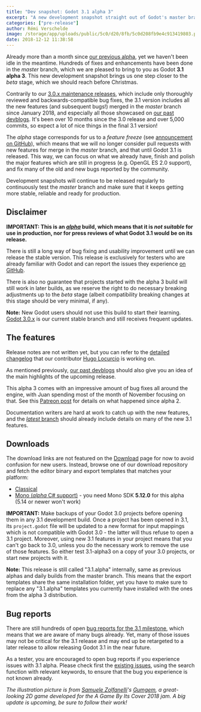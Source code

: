 ```yaml
---
title: "Dev snapshot: Godot 3.1 alpha 3"
excerpt: "A new development snapshot straight out of Godot's master branch is released, giving a preview of what Godot 3.1 will be. It's meant for testers to experiment with and report all the issues that they find with it, to ensure that Godot 3.1 will be a stable and pleasant release."
categories: ["pre-release"]
author: Rémi Verschelde
image: /storage/app/uploads/public/5c0/d20/8fb/5c0d208fb9e4c913419803.png
date: 2018-12-12 11:38:58
---
```


Already more than a month since [our previous alpha](/article/dev-snapshot-godot-3-1-alpha-2), yet we haven't been idle in the meantime. Hundreds of fixes and enhancements have been done in the *master* branch, which we are pleased to bring to you as Godot **3.1 alpha 3**. This new development snapshot brings us one step closer to the *beta* stage, which we should reach before Christmas.

Contrarily to our [3.0.x maintenance releases](/article/maintenance-release-godot-3-0-6), which include only thoroughly reviewed and backwards-compatible bug fixes, the 3.1 version includes all the new features (and subsequent bugs!) merged in the *master* branch since January 2018, and especially all those showcased on [our past devblogs](/devblog). It's been over 10 months since the 3.0 release and over 5,000 commits, so expect a lot of nice things in the final 3.1 version!

The *alpha* stage corresponds for us to a *feature freeze* (see [announcement on GitHub](https://github.com/godotengine/godot/issues/21490)), which means that we will no longer consider pull requests with new features for merge in the *master* branch, and that until Godot 3.1 is released. This way, we can focus on what we already have, finish and polish the major features which are still in progress (e.g. OpenGL ES 2.0 support), and fix many of the old and new bugs reported by the community.

Development snapshots will continue to be released regularly to continuously test the *master* branch and make sure that it keeps getting more stable, reliable and ready for production.

## Disclaimer

**IMPORTANT: This is an [*alpha*](https://en.wikipedia.org/wiki/Software_release_life_cycle#Alpha) build, which means that it is *not suitable* for use in production, nor for press reviews of what Godot 3.1 would be on its release.**

There is still a long way of bug fixing and usability improvement until we can release the stable version. This release is exclusively for testers who are already familiar with Godot and can report the issues they experience [on GitHub](https://github.com/godotengine/godot/issues/).

There is also no guarantee that projects started with the alpha 3 build will still work in later builds, as we reserve the right to do necessary breaking adjustments up to the *beta* stage (albeit compatibility breaking changes at this stage should be very minimal, if any).

**Note:** New Godot users should not use this build to start their learning. [Godot 3.0.x](/download) is our current stable branch and still receives frequent updates.

## The features

Release notes are not written yet, but you can refer to the [detailed changelog](https://gist.github.com/Calinou/49aefe52ce8f67ffa3f743932123d14f) that our contributor [Hugo Locurcio](https://github.com/Calinou) is working on.

As mentioned previously, [our past devblogs](/devblog) should also give you an idea of the main highlights of the upcoming release.

This alpha 3 comes with an impressive amount of bug fixes all around the engine, with Juan spending most of the month of November focusing on that. See this [Patreon post](https://www.patreon.com/posts/23181942) for details on what happened since alpha 2.

Documentation writers are hard at work to catch up with the new features, and the [*latest* branch](http://docs.godotengine.org/en/latest/) should already include details on many of the new 3.1 features.

## Downloads

The download links are not featured on the [Download](/download) page for now to avoid confusion for new users. Instead, browse one of our download repository and fetch the editor binary and export templates that matches your platform:

- [Classical](https://downloads.tuxfamily.org/godotengine/3.1/alpha3)
- [Mono (*alpha* C# support)](https://downloads.tuxfamily.org/godotengine/3.1/alpha3/mono) - you need Mono SDK **5.12.0** for this alpha (5.14 or newer won't work)

**IMPORTANT:** Make backups of your Godot 3.0 projects before opening them in any 3.1 development build. Once a project has been opened in 3.1, its `project.godot` file will be updated to a new format for input mappings which is not compatible with Godot 3.0 - the latter will thus refuse to open a 3.1 project. Moreover, using new 3.1 features in your project means that you can't go back to 3.0, unless you do the necessary work to remove the use of those features. So either test 3.1-alpha3 on a copy of your 3.0 projects, or start new projects with it.

**Note:** This release is still called "3.1.alpha" internally, same as previous alphas and daily builds from the master branch. This means that the export templates share the same installation folder, yet you have to make sure to replace any "3.1.alpha" templates you currently have installed with the ones from the alpha 3 distribution.

## Bug reports

There are still hundreds of open [bug reports for the 3.1 milestone](https://github.com/godotengine/godot/issues?q=is%3Aopen+is%3Aissue+milestone%3A3.1+label%3Abug), which means that we are aware of many bugs already. Yet, many of those issues may not be critical for the 3.1 release and may end up be retargeted to a later release to allow releasing Godot 3.1 in the near future.

As a tester, you are encouraged to open bug reports if you experience issues with 3.1 alpha. Please check first the [existing issues](https://github.com/godotengine/godot/issues), using the search function with relevant keywords, to ensure that the bug you experience is not known already.

*The illustration picture is from [Samuele Zolfanelli](https://twitter.com/Samdzeq)'s *[Gumgem](https://dazel.itch.io/gumgem)*, a great-looking 2D game developed for the A Game By Its Cover 2018 jam. A big update is upcoming, be sure to follow their work!*

